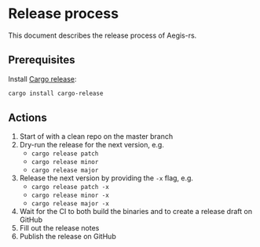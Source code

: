 # Release process

This document describes the release process of Aegis-rs.

## Prerequisites

Install [Cargo release](https://github.com/crate-ci/cargo-release):

```bash
cargo install cargo-release
```

## Actions

1. Start of with a clean repo on the master branch
2. Dry-run the release for the next version, e.g.
    - `cargo release patch`
    - `cargo release minor`
    - `cargo release major`
3. Release the next version by providing the `-x` flag, e.g.
    - `cargo release patch -x`
    - `cargo release minor -x`
    - `cargo release major -x`
4. Wait for the CI to both build the binaries and to create a release draft on GitHub
5. Fill out the release notes
6. Publish the release on GitHub


